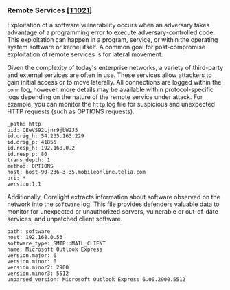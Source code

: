 ### Remote Services [\[T1021\]](https://attack.mitre.org/techniques/T1021/)

Exploitation of a software vulnerability occurs when an adversary takes advantage of a programming error to execute adversary-controlled code. This exploitation can happen in a program, service, or within the operating system software or kernel itself. A common goal for post-compromise exploitation of remote services is for lateral movement.

Given the complexity of today's enterprise networks, a variety of third-party and external services are often in use. These services allow attackers to gain initial access or to move laterally. All connections are logged within the `conn` log, however, more details may be available within protocol-specific logs depending on the nature of the remote service under attack. For example, you can monitor the `http` log file for suspicious and unexpected HTTP requests (such as OPTIONS requests).

```
_path: http
uid: CEeVS92Ljnr9jbW2J5
id.orig_h: 54.235.163.229
id.orig_p: 41855
id.resp_h: 192.168.0.2
id.resp_p: 80
trans_depth: 1
method: OPTIONS
host: host-90-236-3-35.mobileonline.telia.com
uri: *
version:1.1
```

Additionally, Corelight extracts information about software observed on the network into the `software` log. This file provides defenders valuable data to monitor for unexpected or unauthorized servers, vulnerable or out-of-date services, and unpatched client software.

```
path: software
host: 192.168.0.53
software_type: SMTP::MAIL_CLIENT
name: Microsoft Outlook Express
version.major: 6
version.minor: 0
version.minor2: 2900
version.minor3: 5512
unparsed_version: Microsoft Outlook Express 6.00.2900.5512
```
